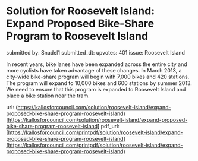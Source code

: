 # Solution for Roosevelt Island: Expand Proposed Bike-Share Program to Roosevelt Island #

submitted by: Snadel1
submitted_dt: 
upvotes: 401
issue: Roosevelt Island

In recent years, bike lanes have been expanded across the entire city and more cyclists have taken advantage of these changes. In March 2013, a city-wide bike-share program will begin with 7,000 bikes and 420 stations. The program will expand to 10,000 bikes and 600 stations by summer 2013. We need to ensure that this program is expanded to Roosevelt Island and place a bike station near the tram.

url: (https://kallosforcouncil.com/solution/roosevelt-island/expand-proposed-bike-share-program-roosevelt-island)[https://kallosforcouncil.com/solution/roosevelt-island/expand-proposed-bike-share-program-roosevelt-island]
pdf_url: [https://kallosforcouncil.com/printpdf/solution/roosevelt-island/expand-proposed-bike-share-program-roosevelt-island](https://kallosforcouncil.com/printpdf/solution/roosevelt-island/expand-proposed-bike-share-program-roosevelt-island)